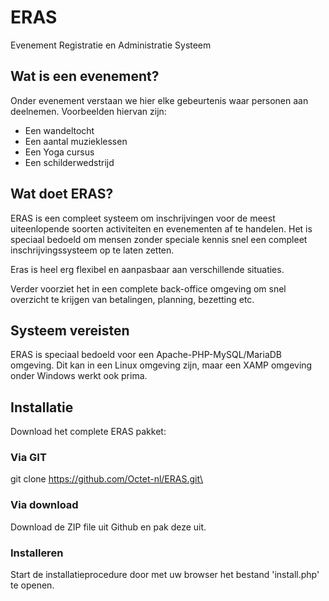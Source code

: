 # ERAS
Evenement Registratie en Administratie Systeem

## Wat is een evenement?
Onder evenement verstaan we hier elke gebeurtenis waar personen aan deelnemen.
Voorbeelden hiervan zijn:
- Een wandeltocht
- Een aantal muzieklessen
- Een Yoga cursus
- Een schilderwedstrijd

## Wat doet ERAS?
ERAS is een compleet systeem om inschrijvingen voor de meest uiteenlopende soorten activiteiten en evenementen af te handelen.
Het is speciaal bedoeld om mensen zonder speciale kennis snel een compleet inschrijvingssysteem op te laten zetten.

Eras is heel erg flexibel en aanpasbaar aan verschillende situaties. 

Verder voorziet het in een complete back-office omgeving om snel overzicht te krijgen van betalingen, planning, bezetting etc.

## Systeem vereisten
ERAS is speciaal bedoeld voor een Apache-PHP-MySQL/MariaDB omgeving. Dit kan in een Linux omgeving zijn, maar een XAMP omgeving onder
Windows werkt ook prima.

## Installatie
Download het complete ERAS pakket:

### Via GIT
git clone https://github.com/Octet-nl/ERAS.git\

### Via download
Download de ZIP file uit Github en pak deze uit.

### Installeren
Start de installatieprocedure door met uw browser het bestand 'install.php' te openen.
